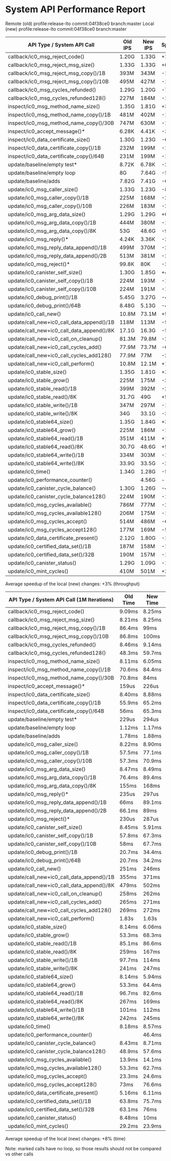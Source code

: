 System API Performance Report
=============================

Remote (old) profile:release-lto commit:04f38ce0 branch:master
Local  (new) profile:release-lto commit:04f38ce0 branch:master

| API Type / System API Call                 | Old IPS  | New IPS  | Speedup | Round Time |
| ------------------------------------------ | -------- | -------- | ------- | ---------- |
| callback/ic0_msg_reject_code()             |    1.20G |    1.33G |    +10% |      5.26s |
| callback/ic0_msg_reject_msg_size()         |    1.33G |    1.33G |     +0% |      5.26s |
| callback/ic0_msg_reject_msg_copy()/1B      |     393M |     343M |    -13% |     20.41s |
| callback/ic0_msg_reject_msg_copy()/10B     |     495M |     427M |    -14% |     16.39s |
| callback/ic0_msg_cycles_refunded()         |    1.29G |    1.20G |     -7% |      5.83s |
| callback/ic0_msg_cycles_refunded128()      |     227M |     184M |    -19% |     38.04s |
| inspect/ic0_msg_method_name_size()         |    1.35G |    1.81G |    +34% |      3.87s |
| inspect/ic0_msg_method_name_copy()/1B      |     481M |     402M |    -17% |     17.41s |
| inspect/ic0_msg_method_name_copy()/30B     |     747M |     630M |    -16% |     11.11s |
| inspect/ic0_accept_message()*              |    6.28K |    4.41K |    -30% |          - |
| inspect/ic0_data_certificate_size()        |    1.30G |    1.23G |     -6% |      5.69s |
| inspect/ic0_data_certificate_copy()/1B     |     232M |     199M |    -15% |     35.18s |
| inspect/ic0_data_certificate_copy()/64B    |     231M |     199M |    -14% |     35.18s |
| update/baseline/empty test*                |    8.72K |    6.78K |    -23% |          - |
| update/baseline/empty loop                 |       8G |    7.64G |     -5% |      0.92s |
| update/baseline/adds                       |    7.82G |    7.41G |     -6% |      0.94s |
| update/ic0_msg_caller_size()               |    1.33G |    1.23G |     -8% |      5.69s |
| update/ic0_msg_caller_copy()/1B            |     225M |     168M |    -26% |     41.67s |
| update/ic0_msg_caller_copy()/10B           |     226M |     183M |    -20% |     38.25s |
| update/ic0_msg_arg_data_size()             |    1.29G |    1.29G |     +0% |      5.43s |
| update/ic0_msg_arg_data_copy()/1B          |     444M |     380M |    -15% |     18.42s |
| update/ic0_msg_arg_data_copy()/8K          |      53G |    48.6G |     -9% |      0.14s |
| update/ic0_msg_reply()*                    |    4.24K |    3.36K |    -21% |          - |
| update/ic0_msg_reply_data_append()/1B      |     499M |     370M |    -26% |     18.92s |
| update/ic0_msg_reply_data_append()/2B      |     513M |     381M |    -26% |     18.37s |
| update/ic0_msg_reject()*                   |    99.8K |      80K |    -20% |          - |
| update/ic0_canister_self_size()            |    1.30G |    1.85G |    +42% |      3.78s |
| update/ic0_canister_self_copy()/1B         |     224M |     193M |    -14% |     36.27s |
| update/ic0_canister_self_copy()/10B        |     224M |     191M |    -15% |     36.65s |
| update/ic0_debug_print()/1B                |    5.45G |    3.27G |    -40% |      2.14s |
| update/ic0_debug_print()/64B               |    8.48G |    5.13G |    -40% |      1.36s |
| update/ic0_call_new()                      |    10.8M |    73.1M |   +576% |     95.76s |
| update/call_new+ic0_call_data_append()/1B  |     118M |     113M |     -5% |     61.95s |
| update/call_new+ic0_call_data_append()/8K  |    17.1G |    16.3G |     -5% |      0.43s |
| update/call_new+ic0_call_on_cleanup()      |    81.3M |    79.8M |     -2% |     87.72s |
| update/call_new+ic0_call_cycles_add()      |    77.9M |    73.7M |     -6% |     94.98s |
| update/call_new+ic0_call_cycles_add128()   |    77.9M |      77M |     -2% |     90.91s |
| update/call_new+ic0_call_perform()         |    10.8M |    12.1M |    +12% |    578.51s |
| update/ic0_stable_size()                   |    1.35G |    1.81G |    +34% |      3.87s |
| update/ic0_stable_grow()                   |     225M |     175M |    -23% |     40.00s |
| update/ic0_stable_read()/1B                |     399M |     392M |     -2% |     17.86s |
| update/ic0_stable_read()/8K                |    31.7G |      49G |    +54% |      0.14s |
| update/ic0_stable_write()/1B               |     347M |     297M |    -15% |     23.57s |
| update/ic0_stable_write()/8K               |      34G |    33.1G |     -3% |      0.21s |
| update/ic0_stable64_size()                 |    1.35G |    1.84G |    +36% |      3.80s |
| update/ic0_stable64_grow()                 |     225M |     186M |    -18% |     37.63s |
| update/ic0_stable64_read()/1B              |     351M |     411M |    +17% |     17.03s |
| update/ic0_stable64_read()/8K              |    30.7G |    48.6G |    +58% |      0.14s |
| update/ic0_stable64_write()/1B             |     334M |     303M |    -10% |     23.10s |
| update/ic0_stable64_write()/8K             |    33.9G |    33.5G |     -2% |      0.21s |
| update/ic0_time()                          |    1.34G |    1.28G |     -5% |      5.47s |
| update/ic0_performance_counter()           |          |    4.56G |       - |      1.54s |
| update/ic0_canister_cycle_balance()        |    1.30G |    1.26G |     -4% |      5.56s |
| update/ic0_canister_cycle_balance128()     |     224M |     190M |    -16% |     36.84s |
| update/ic0_msg_cycles_available()          |     786M |     777M |     -2% |      9.01s |
| update/ic0_msg_cycles_available128()       |     206M |     175M |    -16% |     40.00s |
| update/ic0_msg_cycles_accept()             |     514M |     486M |     -6% |     14.40s |
| update/ic0_msg_cycles_accept128()          |     177M |     169M |     -5% |     41.42s |
| update/ic0_data_certificate_present()      |    2.12G |    1.80G |    -16% |      3.89s |
| update/ic0_certified_data_set()/1B         |     187M |     158M |    -16% |     44.30s |
| update/ic0_certified_data_set()/32B        |     190M |     157M |    -18% |     44.59s |
| update/ic0_canister_status()               |    1.29G |    1.09G |    -16% |      6.42s |
| update/ic0_mint_cycles()                   |     410M |     501M |    +22% |     13.97s |

Average speedup of the local (new) changes: +3% (throughput)

| API Type / System API Call (1M Iterations) | Old Time | New Time | Speedup |
| ------------------------------------------ | -------- | -------- | ------- |
| callback/ic0_msg_reject_code()             |   9.09ms |   8.25ms |    -10% |
| callback/ic0_msg_reject_msg_size()         |   8.21ms |   8.25ms |     +0% |
| callback/ic0_msg_reject_msg_copy()/1B      |   86.4ms |     99ms |    +14% |
| callback/ic0_msg_reject_msg_copy()/10B     |   86.8ms |    100ms |    +15% |
| callback/ic0_msg_cycles_refunded()         |   8.46ms |   9.14ms |     +8% |
| callback/ic0_msg_cycles_refunded128()      |   48.3ms |   59.7ms |    +23% |
| inspect/ic0_msg_method_name_size()         |   8.11ms |   6.05ms |    -26% |
| inspect/ic0_msg_method_name_copy()/1B      |   70.6ms |   84.4ms |    +19% |
| inspect/ic0_msg_method_name_copy()/30B     |   70.8ms |     84ms |    +18% |
| inspect/ic0_accept_message()*              |    159us |    226us |    +42% |
| inspect/ic0_data_certificate_size()        |   8.40ms |   8.88ms |     +5% |
| inspect/ic0_data_certificate_copy()/1B     |   55.9ms |   65.2ms |    +16% |
| inspect/ic0_data_certificate_copy()/64B    |     56ms |   65.3ms |    +16% |
| update/baseline/empty test*                |    229us |    294us |    +28% |
| update/baseline/empty loop                 |   1.12ms |   1.17ms |     +4% |
| update/baseline/adds                       |   1.78ms |   1.88ms |     +5% |
| update/ic0_msg_caller_size()               |   8.22ms |   8.90ms |     +8% |
| update/ic0_msg_caller_copy()/1B            |   57.5ms |   77.1ms |    +34% |
| update/ic0_msg_caller_copy()/10B           |   57.3ms |   70.9ms |    +23% |
| update/ic0_msg_arg_data_size()             |   8.47ms |   8.49ms |     +0% |
| update/ic0_msg_arg_data_copy()/1B          |   76.4ms |   89.4ms |    +17% |
| update/ic0_msg_arg_data_copy()/8K          |    155ms |    168ms |     +8% |
| update/ic0_msg_reply()*                    |    235us |    297us |    +26% |
| update/ic0_msg_reply_data_append()/1B      |     66ms |   89.1ms |    +35% |
| update/ic0_msg_reply_data_append()/2B      |   66.1ms |     89ms |    +34% |
| update/ic0_msg_reject()*                   |    230us |    287us |    +24% |
| update/ic0_canister_self_size()            |   8.45ms |   5.91ms |    -31% |
| update/ic0_canister_self_copy()/1B         |   57.8ms |   67.3ms |    +16% |
| update/ic0_canister_self_copy()/10B        |     58ms |   67.7ms |    +16% |
| update/ic0_debug_print()/1B                |   20.7ms |   34.4ms |    +66% |
| update/ic0_debug_print()/64B               |   20.7ms |   34.2ms |    +65% |
| update/ic0_call_new()                      |    251ms |    246ms |     -2% |
| update/call_new+ic0_call_data_append()/1B  |    355ms |    371ms |     +4% |
| update/call_new+ic0_call_data_append()/8K  |    479ms |    502ms |     +4% |
| update/call_new+ic0_call_on_cleanup()      |    258ms |    262ms |     +1% |
| update/call_new+ic0_call_cycles_add()      |    265ms |    271ms |     +2% |
| update/call_new+ic0_call_cycles_add128()   |    269ms |    272ms |     +1% |
| update/call_new+ic0_call_perform()         |    1.83s |    1.63s |    -11% |
| update/ic0_stable_size()                   |   8.14ms |   6.06ms |    -26% |
| update/ic0_stable_grow()                   |   53.3ms |   68.3ms |    +28% |
| update/ic0_stable_read()/1B                |   85.1ms |   86.6ms |     +1% |
| update/ic0_stable_read()/8K                |    259ms |    167ms |    -36% |
| update/ic0_stable_write()/1B               |   97.7ms |    114ms |    +16% |
| update/ic0_stable_write()/8K               |    241ms |    247ms |     +2% |
| update/ic0_stable64_size()                 |   8.14ms |   5.94ms |    -28% |
| update/ic0_stable64_grow()                 |   53.3ms |   64.4ms |    +20% |
| update/ic0_stable64_read()/1B              |   96.7ms |   82.6ms |    -15% |
| update/ic0_stable64_read()/8K              |    267ms |    169ms |    -37% |
| update/ic0_stable64_write()/1B             |    101ms |    112ms |    +10% |
| update/ic0_stable64_write()/8K             |    242ms |    245ms |     +1% |
| update/ic0_time()                          |   8.18ms |   8.57ms |     +4% |
| update/ic0_performance_counter()           |          |   46.4ms |       - |
| update/ic0_canister_cycle_balance()        |   8.43ms |   8.71ms |     +3% |
| update/ic0_canister_cycle_balance128()     |   48.9ms |   57.6ms |    +17% |
| update/ic0_msg_cycles_available()          |   13.9ms |   14.1ms |     +1% |
| update/ic0_msg_cycles_available128()       |   53.3ms |   62.7ms |    +17% |
| update/ic0_msg_cycles_accept()             |   23.3ms |   24.6ms |     +5% |
| update/ic0_msg_cycles_accept128()          |     73ms |   76.6ms |     +4% |
| update/ic0_data_certificate_present()      |   5.16ms |   6.11ms |    +18% |
| update/ic0_certified_data_set()/1B         |   63.8ms |   75.7ms |    +18% |
| update/ic0_certified_data_set()/32B        |   63.1ms |     76ms |    +20% |
| update/ic0_canister_status()               |   8.48ms |     10ms |    +17% |
| update/ic0_mint_cycles()                   |   29.2ms |   23.9ms |    -19% |

Average speedup of the local (new) changes: +8% (time)

Note: marked calls have no loop, so those results should not be compared vs other calls
